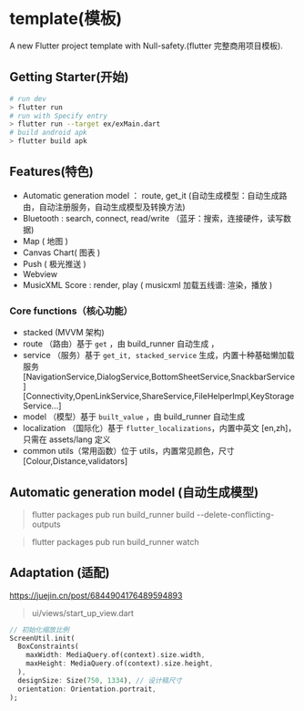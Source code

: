 # template(模板)

A new Flutter project template with Null-safety.(flutter 完整商用项目模板).

## Getting Starter(开始)

```bash
# run dev
> flutter run
# run with Specify entry
> flutter run --target ex/exMain.dart
# build android apk
> flutter build apk
```

## Features(特色)

- Automatic generation model ： route, get_it (自动生成模型：自动生成路由，自动注册服务，自动生成模型及转换方法)
- Bluetooth : search, connect, read/write （蓝牙：搜索，连接硬件，读写数据)
- Map ( 地图 )
- Canvas Chart( 图表 )
- Push ( 极光推送 )
- Webview
- MusicXML Score : render, play ( musicxml 加载五线谱: 渲染，播放 )

### Core functions（核心功能）

- stacked (MVVM 架构)
- route （路由）基于 `get` ，由 build_runner 自动生成 ，
- service （服务）基于 `get_it, stacked_service` 生成，内置十种基础懒加载服务 [NavigationService,DialogService,BottomSheetService,SnackbarService] [Connectivity,OpenLinkService,ShareService,FileHelperImpl,KeyStorageService...]
- model （模型）基于 `built_value` ，由 build_runner 自动生成
- localization （国际化）基于 `flutter_localizations`，内置中英文 [en,zh]，只需在 assets/lang 定义
- common utils（常用函数）位于 utils，内置常见颜色，尺寸[Colour,Distance,validators]

## Automatic generation model (自动生成模型)

<!-- Project root run (项目根目录下执行命令) -->

> flutter packages pub run build_runner build --delete-conflicting-outputs

<!-- or(或者) -->

> flutter packages pub run build_runner watch

## Adaptation (适配)

<https://juejin.cn/post/6844904176489594893>

> ui/views/start_up_view.dart

```dart
// 初始化缩放比例
ScreenUtil.init(
  BoxConstraints(
    maxWidth: MediaQuery.of(context).size.width,
    maxHeight: MediaQuery.of(context).size.height,
  ),
  designSize: Size(750, 1334), // 设计稿尺寸
  orientation: Orientation.portrait,
);
```

